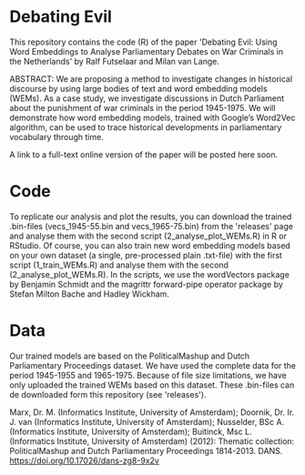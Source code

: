# Debating Evil
This repository contains the code (R) of the paper 'Debating Evil: Using Word Embeddings to Analyse Parliamentary Debates on War Criminals in the Netherlands' by Ralf Futselaar and Milan van Lange.

ABSTRACT: We are proposing a method to investigate changes in historical discourse by using large bodies of text and word embedding models (WEMs). As a case study, we investigate discussions in Dutch Parliament about the punishment of war criminals in the period 1945-1975. We will demonstrate how word embedding models, trained with Google’s Word2Vec algorithm, can be used to trace historical developments in parliamentary vocabulary through time.

A link to a full-text online version of the paper will be posted here soon.

# Code 
To replicate our analysis and plot the results, you can download the trained .bin-files (vecs_1945-55.bin and vecs_1965-75.bin) from the 'releases' page and analyse them with the second script (2_analyse_plot_WEMs.R) in R or RStudio. Of course, you can also train new word embedding models based on your own dataset (a single, pre-processed plain .txt-file) with the first script (1_train_WEMs.R) and analyse them with the second (2_analyse_plot_WEMs.R). In the scripts, we use the wordVectors package by Benjamin Schmidt and the magrittr forward-pipe operator package by Stefan Milton Bache and Hadley Wickham. 

# Data
Our trained models are based on the PoliticalMashup and Dutch Parliamentary Proceedings dataset. We have used the complete data for the period 1945-1955 and 1965-1975. Because of file size limitations, we have only uploaded the trained WEMs based on this dataset. These .bin-files can de downloaded form this repository (see 'releases').

Marx, Dr. M. (Informatics Institute, University of Amsterdam); Doornik, Dr. Ir. J. van (Informatics Institute, University of Amsterdam); Nusselder, BSc A. (Informatics Institute, University of Amsterdam); Buitinck, Msc L. (Informatics Institute, University of Amsterdam) (2012): Thematic collection: PoliticalMashup and Dutch Parliamentary Proceedings 1814-2013. DANS. https://doi.org/10.17026/dans-zg8-9x2v 
